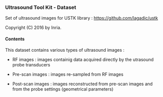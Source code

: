 ### Ultrasound Tool Kit - Dataset

Set of ultrasound images for USTK library : https://github.com/lagadic/ustk

Copyright (C) 2016 by Inria.

#### Contents

This dataset contains various types of ultrasound images : 

- RF images : images containig data acquired directly by the utrasound probe transducers
 
- Pre-scan images : images re-sampled from RF images 

- Post-scan images : images reconstructed from pre-scan images and from the probe settings (geometrical parameters)

